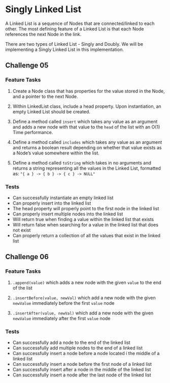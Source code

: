 # Singly Linked List

A Linked List is a sequence of Nodes that are connected/linked to each other. The most defining feature of a Linked List is that each Node references the next Node in the link.

There are two types of Linked List - Singly and Doubly. We will be implementing a Singly Linked List in this implementation.


## Challenge 05


### Feature Tasks

1. Create a Node class that has properties for the value stored in the Node, and a pointer to the next Node.

2. Within LinkedList class, include a head property. Upon instantiation, an empty Linked List should be created.

3. Define a method called `insert` which takes any value as an argument and adds a new node with that value to the `head` of the list with an O(1) Time performance.

4. Define a method called `includes` which takes any value as an argument and returns a boolean result depending on whether that value exists as a Node’s value somewhere within the list.

5. Define a method called `toString` which takes in no arguments and returns a string representing all the values in the Linked List, formatted as:
`"{ a } -> { b } -> { c } -> NULL"`

### Tests

- Can successfully instantiate an empty linked list
- Can properly insert into the linked list
- The head property will properly point to the first node in the linked list
- Can properly insert multiple nodes into the linked list
- Will return true when finding a value within the linked list that exists
- Will return false when searching for a value in the linked list that does not exist
- Can properly return a collection of all the values that exist in the linked list


## Challenge 06

### Feature Tasks

1. `.append(value)` which adds a new node with the given `value` to the end of the list

2. `.insertBefore(value, newVal)` which add a new node with the given `newValue` immediately before the first `value` node

3. `.insertAfter(value, newVal)` which add a new node with the given `newValue` immediately after the first `value` node

### Tests

- Can successfully add a node to the end of the linked list
- Can successfully add multiple nodes to the end of a linked list
- Can successfully insert a node before a node located i the middle of a linked list
- Can successfully insert a node before the first node of a linked list
- Can successfully insert after a node in the middle of the linked list
- Can successfully insert a node after the last node of the linked list